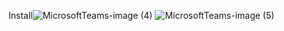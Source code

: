 Install![MicrosoftTeams-image (4)](https://user-images.githubusercontent.com/89446428/138836774-a04bd4d4-6305-4d68-b3ac-7a5eeb2558b8.png)
![MicrosoftTeams-image (5)](https://user-images.githubusercontent.com/89446428/138836782-b20aebd0-fe57-485f-8ca4-71eb55bd158a.png)
